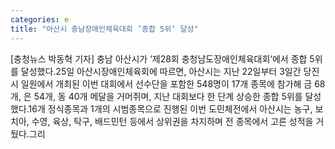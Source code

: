 ```yaml
---
categories: e
title: "아산시 충남장애인체육대회 ’종합 5위‘ 달성"
---
```

[충청뉴스 박동혁 기자] 충남 아산시가 ‘제28회 충청남도장애인체육대회‘에서 종합 5위를 달성했다.25일 아산시장애인체육회에 따르면, 아산시는 지난 22일부터 3일간 당진시 일원에서 개최된 이번 대회에서 선수단을 포함한 548명이 17개 종목에 참가해 금 68개, 은 54개, 동 40개 메달을 거머쥐며, 지난 대회보다 한 단계 상승한 종합 5위를 달성했다.16개 정식종목과 1개의 시범종목으로 진행된 이번 도민체전에서 아산시는 농구, 보치아, 수영, 육상, 탁구, 배드민턴 등에서 상위권을 차지하며 전 종목에서 고른 성적을 거뒀다.그리